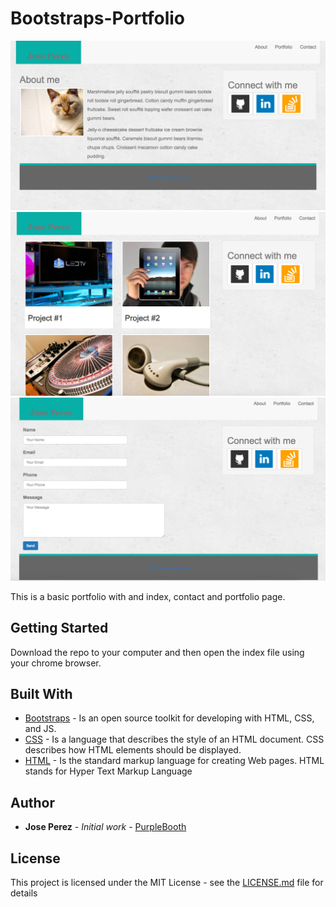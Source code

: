 # Bootstraps-Portfolio
<img src="images/aboutImage.png">
<img src="images/portfolioImage.png">
<img src="images/contactImage.png">

This is a basic portfolio with and index, contact and portfolio page. 

## Getting Started

Download the repo to your computer and then open the index file using your chrome browser.


## Built With

* [Bootstraps](http://bootstrapdocs.com/v3.3.6/docs/getting-started/) - Is an open source toolkit for developing with HTML, CSS, and JS.
* [CSS](https://www.w3schools.com/css/) - Is a language that describes the style of an HTML document. CSS describes how HTML elements should be displayed.
* [HTML](https://www.w3schools.com/css/) - Is the standard markup language for creating Web pages. HTML stands for Hyper Text Markup Language


## Author

* **Jose Perez** - *Initial work* - [PurpleBooth](https://github.com/PurpleBooth)


## License

This project is licensed under the MIT License - see the [LICENSE.md](LICENSE.md) file for details

